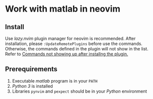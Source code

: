 # Work with matlab in neovim

## Install

Use *lazy.nvim* plugin manager for neovim is recommended.
After installation, please `:UpdateRemotePlugins` before use the commands.
Otherwise, the commands defined in the plugin will not show in the list.
Refer to [Commands not showing up after installng the plugin.](https://github.com/benlubas/molten-nvim/issues/60)

## Prerequirements
1. Executable *matlab* program is in your `PATH`
2. *Python 3* is installed
3. Libraries `pynvim` and `pexpect` should be in your *Python* environment

